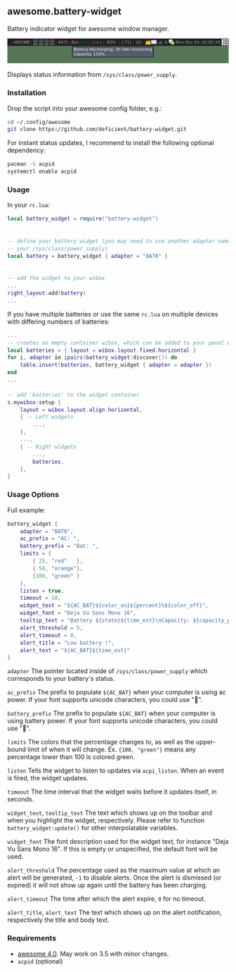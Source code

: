 ## awesome.battery-widget

Battery indicator widget for awesome window manager.

![Screenshot](/screenshot.png?raw=true "Screenshot")

Displays status information from `/sys/class/power_supply`.


### Installation

Drop the script into your awesome config folder, e.g.:

```bash
cd ~/.config/awesome
git clone https://github.com/deficient/battery-widget.git
```

For instant status updates, I recommend to install the following optional
dependency:

```bash
pacman -S acpid
systemctl enable acpid
```


### Usage

In your `rc.lua`:

```lua
local battery_widget = require("battery-widget")


-- define your battery widget (you may need to use another adapter name as in
-- your /sys/class/power_supply)
local battery = battery_widget { adapter = "BAT0" }


-- add the widget to your wibox
...
right_layout:add(battery)
...
```

If you have multiple batteries or use the same `rc.lua` on multiple devices with differing numbers of batteries:

```lua
...
-- creates an empty container wibox, which can be added to your panel even if its empty
local batteries = { layout = wibox.layout.fixed.horizontal }
for i, adapter in ipairs(battery_widget:discover()) do
    table.insert(batteries, battery_widget { adapter = adapter })
end
...

-- add 'batteries' to the widget container
s.mywibox:setup {
    layout = wibox.layout.align.horizontal,
    { -- Left widgets
        ...,
    },
    ...,
    { -- Right widgets
        ...,
        batteries,
    },
}
```

### Usage Options

Full example:

```lua
battery_widget {
    adapter = "BAT0",
    ac_prefix = "AC: ",
    battery_prefix = "Bat: ",
    limits = {
        { 25, "red"   },
        { 50, "orange"},
        {100, "green" }
    },
    listen = true,
    timeout = 10,
    widget_text = "${AC_BAT}${color_on}${percent}%${color_off}",
    widget_font = "Deja Vu Sans Mono 16",
    tooltip_text = "Battery ${state}${time_est}\nCapacity: ${capacity_percent}%",
    alert_threshold = 5,
    alert_timeout = 0,
    alert_title = "Low battery !",
    alert_text = "${AC_BAT}${time_est}"
}
```

`adapter`
The pointer located inside of `/sys/class/power_supply` which corresponds to your battery's status.

`ac_prefix`
The prefix to populate `${AC_BAT}` when your computer is using ac power. If your font supports unicode characters, you could use "🔌".

`battery_prefix`
The prefix to populate `${AC_BAT}` when your computer is using battery power. If your font supports unicode characters, you could use "🔋".

`limits`
The colors that the percentage changes to, as well as the upper-bound limit of when it will change. Ex. `{100, "green"}` means any percentage lower than 100 is colored green.

`listen`
Tells the widget to listen to updates via `acpi_listen`. When an event is fired, the widget updates.

`timeout`
The time interval that the widget waits before it updates itself, in seconds.

`widget_text`, `tooltip_text`
The text which shows up on the toolbar and when you highlight the widget, respectively. Please refer to function `battery_widget:update()` for other interpolatable variables.

`widget_font`
The font description used for the widget text, for instance "Deja Vu Sans Mono 16". If this is empty or unspecified, the default font will be used.

`alert_threshold`
The percentage used as the maximum value at which an alert will be generated, `-1` to disable alerts. Once the alert is dismissed (or expired) it will not show up again until the battery has been charging.

`alert_timeout`
The time after which the alert expire, `0` for no timeout.

`alert_title`, `alert_text`
The text which shows up on the alert notification, respectively the title and body text.

### Requirements

* [awesome 4.0](http://awesome.naquadah.org/). May work on 3.5 with minor changes.
* `acpid` (optional)

